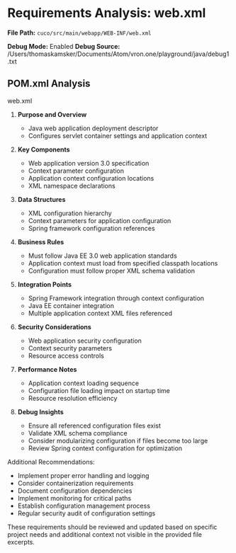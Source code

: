 # Requirements Analysis: web.xml

**File Path:** `cuco/src/main/webapp/WEB-INF/web.xml`

**Debug Mode:** Enabled
**Debug Source:** /Users/thomaskamsker/Documents/Atom/vron.one/playground/java/debug1.txt

## POM.xml Analysis

web.xml

1. **Purpose and Overview**
   - Java web application deployment descriptor
   - Configures servlet container settings and application context

2. **Key Components**
   - Web application version 3.0 specification
   - Context parameter configuration
   - Application context configuration locations
   - XML namespace declarations

3. **Data Structures**
   - XML configuration hierarchy
   - Context parameters for application configuration
   - Spring framework configuration references

4. **Business Rules**
   - Must follow Java EE 3.0 web application standards
   - Application context must load from specified classpath locations
   - Configuration must follow proper XML schema validation

5. **Integration Points**
   - Spring Framework integration through context configuration
   - Java EE container integration
   - Multiple application context XML files referenced

6. **Security Considerations**
   - Web application security configuration
   - Context security parameters
   - Resource access controls

7. **Performance Notes**
   - Application context loading sequence
   - Configuration file loading impact on startup time
   - Resource resolution efficiency

8. **Debug Insights**
   - Ensure all referenced configuration files exist
   - Validate XML schema compliance
   - Consider modularizing configuration if files become too large
   - Review Spring context configuration for optimization

Additional Recommendations:
- Implement proper error handling and logging
- Consider containerization requirements
- Document configuration dependencies
- Implement monitoring for critical paths
- Establish configuration management process
- Regular security audit of configuration settings

These requirements should be reviewed and updated based on specific project needs and additional context not visible in the provided file excerpts.